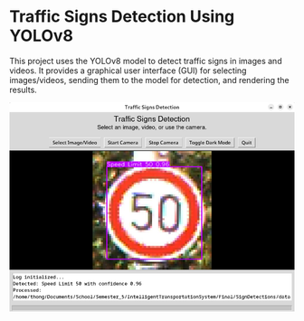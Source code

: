 # Traffic Signs Detection Using YOLOv8

This project uses the YOLOv8 model to detect traffic signs in images and videos. It provides a graphical user interface (GUI) for selecting images/videos, sending them to the model for detection, and rendering the results.

![Traffic Signs Detection](./public/preview.png)
